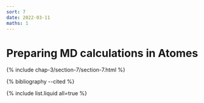 ```yaml
---
sort: 7
date: 2022-03-11
maths: 1
---
```


# Preparing MD calculations in Atomes

{% include chap-3/section-7/section-7.html %}

{% bibliography --cited %}

{% include list.liquid all=true %}
